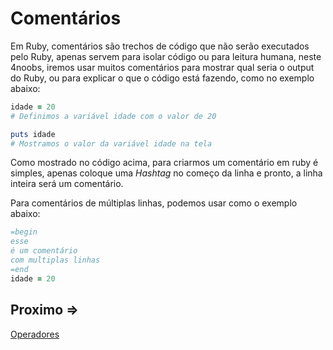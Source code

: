# Comentários

Em Ruby, comentários são trechos de código que não serão executados pelo Ruby, apenas servem para isolar código ou para leitura humana, neste 4noobs, iremos usar muitos comentários para mostrar qual seria o output do Ruby, ou para explicar o que o código está fazendo, como no exemplo abaixo:

```ruby
idade = 20
# Definimos a variável idade com o valor de 20

puts idade
# Mostramos o valor da variável idade na tela
```

Como mostrado no código acima, para criarmos um comentário em ruby é simples, apenas coloque uma *Hashtag* no começo da linha e pronto, a linha inteira será um comentário.

Para comentários de múltiplas linhas, podemos usar como o exemplo abaixo:
```ruby
=begin
esse
é um comentário
com multiplas linhas
=end
idade = 20
```

## Proximo =>

[Operadores](../operadores/README.md)
